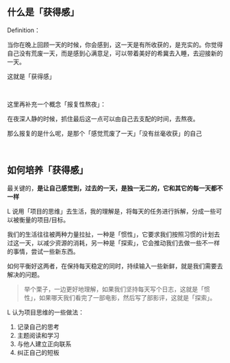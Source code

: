 ## 什么是「获得感」

Definition：

当你在晚上回顾一天的时候，你会感到，这一天是有所收获的，是充实的。你觉得自己没有荒废一天，而是感到心满意足，可以带着美好的希冀去入睡，去迎接新的一天。

这就是「获得感」

<br>

这里再补充一个概念「报复性熬夜」：

在夜深人静的时候，抓住最后这一点可以由自己去支配的时间，去熬夜。

那么报复的是什么呢，是那个「感觉荒废了一天」「没有丝毫收获」的自己

<br>

## 如何培养「获得感」

最关键的，**是让自己感觉到，过去的一天，是独一无二的，它和其它的每一天都不一样**

L 说用「项目的思维」去生活，我的理解是，将每天的任务进行拆解，分成一些可以被衡量的项目/目标。

我们的生活往往被两种力量拉扯，一种是「惯性」，它要求我们按照习惯的计划去过这一天，以减少资源的消耗，另一种是「探索」，它会推动我们去做一些不一样的事情，尝试一些新东西。

如何平衡好这两者，在保持每天稳定的同时，持续输入一些新鲜，就是我们需要去解决的问题。

> 举个栗子，一边更好地理解，如果我们坚持每天写个日志，这就是「惯性」，如果哪天我们看完了一部电影，然后写了部影评，这就是「探索」。

L 认为项目思维的一些做法：
1. 记录自己的思考
2. 主题阅读和学习
3. 与他人建立正向联系
4. 纠正自己的短板